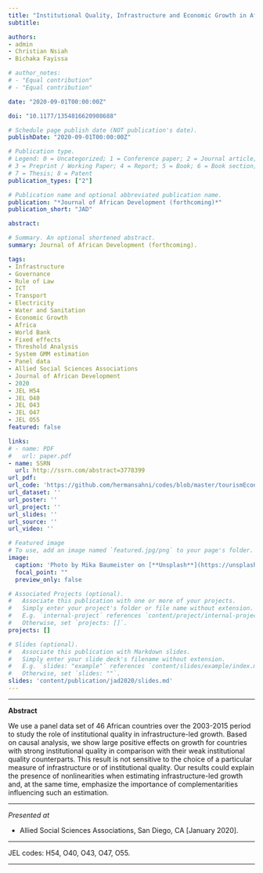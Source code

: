 ```yaml
---
title: "Institutional Quality, Infrastructure and Economic Growth in Africa"
subtitle: 

authors:
- admin
- Christian Nsiah
- Bichaka Fayissa

# author_notes:
# - "Equal contribution"
# - "Equal contribution"

date: "2020-09-01T00:00:00Z"

doi: "10.1177/1354816620908688"

# Schedule page publish date (NOT publication's date).
publishDate: "2020-09-01T00:00:00Z"

# Publication type.
# Legend: 0 = Uncategorized; 1 = Conference paper; 2 = Journal article;
# 3 = Preprint / Working Paper; 4 = Report; 5 = Book; 6 = Book section;
# 7 = Thesis; 8 = Patent
publication_types: ["2"]

# Publication name and optional abbreviated publication name.
publication: "*Journal of African Development (forthcoming)*"
publication_short: "JAD"

abstract: 

# Summary. An optional shortened abstract.
summary: Journal of African Development (forthcoming).

tags:
- Infrastructure
- Governance
- Rule of Law
- ICT
- Transport
- Electricity
- Water and Sanitation
- Economic Growth
- Africa
- World Bank
- Fixed effects
- Threshold Analysis
- System GMM estimation
- Panel data
- Allied Social Sciences Associations
- Journal of African Development
- 2020
- JEL H54
- JEL O40
- JEL O43
- JEL O47
- JEL O55
featured: false

links:
# - name: PDF
#   url: paper.pdf
- name: SSRN
  url: http://ssrn.com/abstract=3778399
url_pdf: 
url_code: 'https://github.com/hermansahni/codes/blob/master/tourismEconomics2020'
url_dataset: ''
url_poster: ''
url_project: ''
url_slides: ''
url_source: ''
url_video: ''

# Featured image
# To use, add an image named `featured.jpg/png` to your page's folder. 
image:
  caption: 'Photo by Mika Baumeister on [**Unsplash**](https://unsplash.com/photos/4nO0XOoKyCY)'
  focal_point: ""
  preview_only: false

# Associated Projects (optional).
#   Associate this publication with one or more of your projects.
#   Simply enter your project's folder or file name without extension.
#   E.g. `internal-project` references `content/project/internal-project/index.md`.
#   Otherwise, set `projects: []`.
projects: []

# Slides (optional).
#   Associate this publication with Markdown slides.
#   Simply enter your slide deck's filename without extension.
#   E.g. `slides: "example"` references `content/slides/example/index.md`.
#   Otherwise, set `slides: ""`.
slides: 'content/publication/jad2020/slides.md'
---
```





____



**Abstract**


We use a panel data set of 46 African countries over the 2003-2015 period to study the role of institutional quality in infrastructure-led growth. Based on causal analysis, we show large positive effects on growth for countries with strong institutional quality in comparison with their weak institutional quality counterparts. This result is not sensitive to the choice of a particular measure of infrastructure or of institutional quality. Our results could explain the presence of nonlinearities when estimating infrastructure-led growth and, at the same time, emphasize the importance of complementarities influencing such an estimation.



____




*Presented at*

- Allied Social Sciences Associations, San Diego, CA [January 2020].

____


JEL codes: H54, O40, O43, O47, O55.


____

